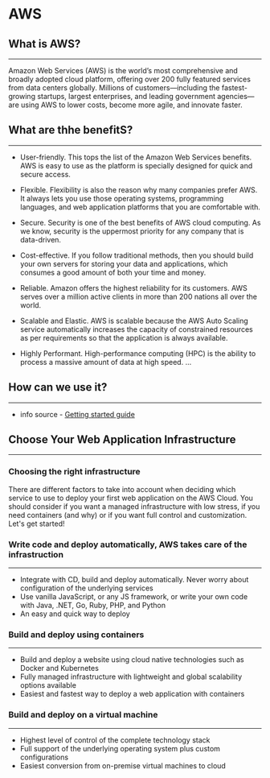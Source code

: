 # AWS

## What is AWS?
---
Amazon Web Services (AWS) is the world’s most comprehensive and broadly adopted cloud platform, offering over 200 fully featured services from data centers globally. Millions of customers—including the fastest-growing startups, largest enterprises, and leading government agencies—are using AWS to lower costs, become more agile, and innovate faster.

## What are thhe benefitS?
---
- User-friendly. This tops the list of the Amazon Web Services benefits. AWS is easy to use as the platform is specially designed for quick and secure access.

- Flexible. Flexibility is also the reason why many companies prefer AWS. It always lets you use those operating systems, programming languages, and web application platforms that you are comfortable with.

- Secure. Security is one of the best benefits of AWS cloud computing. As we know, security is the uppermost priority for any company that is data-driven.

- Cost-effective. If you follow traditional methods, then you should build your own servers for storing your data and applications, which consumes a good amount of both your time and money.

- Reliable. Amazon offers the highest reliability for its customers. AWS serves over a million active clients in more than 200 nations all over the world.

- Scalable and Elastic. AWS is scalable because the AWS Auto Scaling service automatically increases the capacity of constrained resources as per requirements so that the application is always available.

- Highly Performant. High-performance computing (HPC) is the ability to process a massive amount of data at high speed. ...

## How can we use it?
---
- info source - [Getting started guide](https://aws.amazon.com/getting-started/guides/deploy-webapp-decision/?pg=gs&sec=lyfa)
## Choose Your Web Application Infrastructure
--- 
### Choosing the right infrastructure

There are different factors to take into account when deciding which service to use to deploy your first web application on the AWS Cloud. You should consider if you want a managed infrastructure with low stress, if you need containers (and why) or if you want full control and customization. Let's get started!

### Write code and deploy automatically, AWS takes care of the infrastruction
---
- Integrate with CD, build and deploy automatically. Never worry about configuration of the underlying services
- Use vanilla JavaScript, or any JS framework, or write your own code with Java, .NET, Go, Ruby, PHP, and Python
- An easy and quick way to deploy

### Build and deploy using containers
---
- Build and deploy a website using cloud native technologies such as Docker and Kubernetes
- Fully managed infrastructure with lightweight and global scalability options available
- Easiest and fastest way to deploy a web application with containers

### Build and deploy on a virtual machine
---
- Highest level of control of the complete technology stack
- Full support of the underlying operating system plus custom configurations
- Easiest conversion from on-premise virtual machines to cloud











